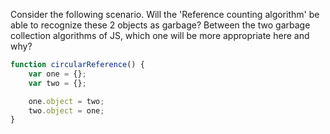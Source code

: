 Consider the following scenario. Will the 'Reference counting algorithm' be able to recognize these 2 objects as garbage? Between the two garbage collection algorithms of JS, which one will be more appropriate here and why?

```javascript
function circularReference() {
	var one = {};
	var two = {};

	one.object = two;
	two.object = one;
}
```
